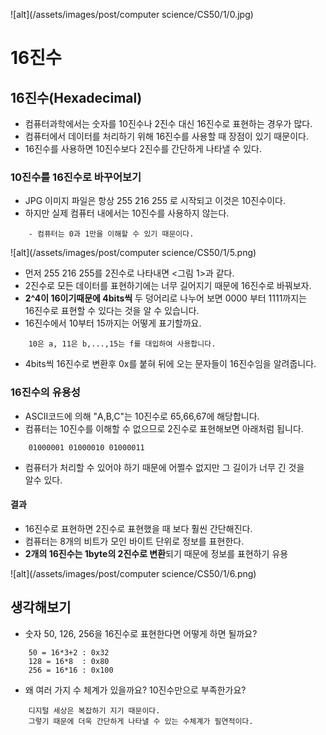 

![alt](/assets/images/post/computer science/CS50/1/0.jpg)


16진수
========

## 16진수(Hexadecimal)

* 컴퓨터과학에서는 숫자를 10진수나 2진수 대신 16진수로 표현하는 경우가 많다.
* 컴퓨터에서 데이터를 처리하기 위해 16진수를 사용할 때 장점이 있기 때문이다.
* 16진수를 사용하면 10진수보다 2진수를 간단하게 나타낼 수 있다.

### 10진수를 16진수로 바꾸어보기

* JPG 이미지 파일은 항상 255 216 255 로 시작되고 이것은 10진수이다.
* 하지만 실제 컴퓨터 내에서는 10진수를 사용하지 않는다.

```
    - 컴퓨터는 0과 1만을 이해할 수 있기 때문이다.
```

![alt](/assets/images/post/computer science/CS50/1/5.png)

* 먼저 255 216 255를 2진수로 나타내면 <그림 1>과 같다.
* 2진수로 모든 데이터를 표현하기에는 너무 길어지기 때문에 16진수로 바꿔보자.
* **2^4이 16이기때문에 4bits씩** 두 덩어리로 나누어 보면 0000 부터 1111까지는  
  16진수로 표현할 수 있다는 것을 알 수 있습니다.
* 16진수에서 10부터 15까지는 어떻게 표기할까요.

```
    10은 a, 11은 b,...,15는 f를 대입하여 사용합니다.
```
* 4bits씩 16진수로 변환후 0x를 붙혀 뒤에 오는 문자들이 16진수임을 알려줍니다.

### 16진수의 유용성

* ASCII코드에 의해 "A,B,C"는 10진수로 65,66,67에 해당합니다.
* 컴퓨터는 10진수를 이해할 수 없으므로 2진수로 표현해보면 아래처럼 됩니다.

```
    01000001 01000010 01000011
```

* 컴퓨터가 처리할 수 있어야 하기 때문에 어쩔수 없지만 그 길이가 너무 긴 것을  
  알수 있다.

#### 결과

* 16진수로 표현하면 2진수로 표현했을 때 보다 훨씬 간단해진다.
* 컴퓨터는 8개의 비트가 모인 바이트 단위로 정보를 표현한다. 
* **2개의 16진수는 1byte의 2진수로 변환**되기 때문에 정보를 표현하기 유용

![alt](/assets/images/post/computer science/CS50/1/6.png)

## 생각해보기 

* 숫자 50, 126, 256을 16진수로 표현한다면 어떻게 하면 될까요?

```
    50 = 16*3+2 : 0x32
    128 = 16*8  : 0x80
    256 = 16*16 : 0x100
```

* 왜 여러 가지 수 체계가 있을까요? 10진수만으로 부족한가요?

```
    디지털 세상은 복잡하기 지기 때문이다.
    그렇기 때문에 더욱 간단하게 나타낼 수 있는 수체계가 필연적이다.
```
